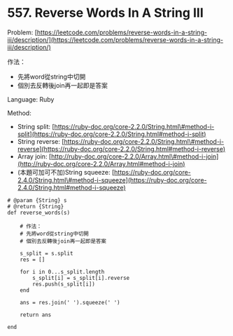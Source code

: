 # 557. Reverse Words In A String III

Problem: [https://leetcode.com/problems/reverse-words-in-a-string-iii/description/](https://leetcode.com/problems/reverse-words-in-a-string-iii/description/)

作法：

* 先將word從string中切開
* 個別去反轉後join再一起即是答案

Language: Ruby

Method:

* String split: [https://ruby-doc.org/core-2.2.0/String.html\#method-i-split](https://ruby-doc.org/core-2.2.0/String.html#method-i-split)
* String reverse: [https://ruby-doc.org/core-2.2.0/String.html\#method-i-reverse](https://ruby-doc.org/core-2.2.0/String.html#method-i-reverse)
* Array join: [http://ruby-doc.org/core-2.2.0/Array.html\#method-i-join](http://ruby-doc.org/core-2.2.0/Array.html#method-i-join)
* \(本題可加可不加\)String squeeze: [https://ruby-doc.org/core-2.4.0/String.html\#method-i-squeeze](https://ruby-doc.org/core-2.4.0/String.html#method-i-squeeze)

```
# @param {String} s
# @return {String}
def reverse_words(s)
    
    # 作法：
    # 先將word從string中切開
    # 個別去反轉後join再一起即是答案
   
    s_split = s.split    
    res = []
    
    for i in 0...s_split.length
        s_split[i] = s_split[i].reverse        
        res.push(s_split[i])
    end
    
    ans = res.join(' ').squeeze(' ')
    
    return ans
        
end
```





